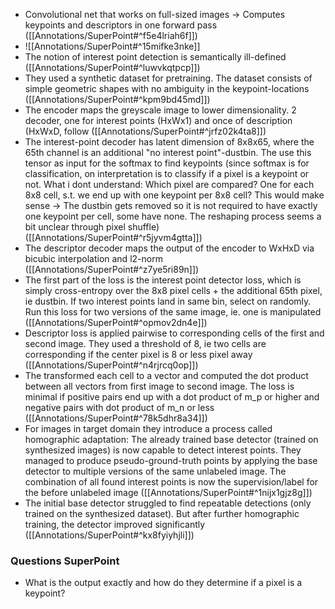 - Convolutional net that works on full-sized images -> Computes keypoints and descriptors in one forward pass ([[Annotations/SuperPoint#^f5e4lriah6f]])
- ![[Annotations/SuperPoint#^15mifke3nke]]
- The notion of interest point detection is semantically ill-defined ([[Annotations/SuperPoint#^luwvkqtpcp]])
- They used a synthetic dataset for pretraining. The dataset consists of simple geometric shapes with no ambiguity in the keypoint-locations ([[Annotations/SuperPoint#^kpm9bd45md]])
- The encoder maps the greyscale image to lower dimensionality. 2 decoder, one for interest points (HxWx1) and once of description (HxWxD, follow ([[Annotations/SuperPoint#^jrfz02k4ta8]]) 
- The interest-point decoder has latent dimension of 8x8x65, where the 65th channel is an additional "no interest point"-dustbin. The use this tensor as input for the softmax to find keypoints (since softmax is for classification, on interpretation is to classify if a pixel is a keypoint or not. What i dont understand: Which pixel are compared? One for each 8x8 cell, s.t. we end up with one keypoint per 8x8 cell? This would make sense -> The dustbin gets removed so it is not required to have exactly one keypoint per cell, some have none. The reshaping process seems a bit unclear through pixel shuffle) ([[Annotations/SuperPoint#^r5jyvm4gtta]])
- The descriptor decoder maps the output of the encoder to WxHxD via bicubic interpolation and l2-norm ([[Annotations/SuperPoint#^z7ye5ri89n]])
- The first part of the loss is the interest point detector loss, which is simply cross-entropy over the 8x8 pixel cells + the additional 65th pixel, ie dustbin. If two interest points land in same bin, select on randomly. Run this loss for two versions of the same image, ie. one is manipulated ([[Annotations/SuperPoint#^opmov2dn4e]])
- Descriptor loss is applied pairwise to corresponding cells of the first and second image. They used a threshold of 8, ie two cells are corresponding if the center pixel is 8 or less pixel away ([[Annotations/SuperPoint#^n4rjrcq0op]])
- The transformed each cell to a vector and computed the dot product between all vectors from first image to second image. The loss is minimal if positive pairs end up with a dot product of m_p or higher and negative pairs with dot product of m_n or less ([[Annotations/SuperPoint#^78k5dhr8a34]])
- For images in target domain they introduce a process called homographic adaptation: The already trained base detector (trained on synthesized images) is now capable to detect interest points. They managed to produce pseudo-ground-truth points by applying the base detector to multiple versions of the same unlabeled image. The combination of all found interest points is now the supervision/label for the before unlabeled image ([[Annotations/SuperPoint#^1nijx1gjz8g]])
- The initial base detector struggled to find repeatable detections (only trained on the synthesized dataset). But after further homographic training, the detector improved significantly ([[Annotations/SuperPoint#^kx8fyiyhjli]])



### Questions SuperPoint
- What is the output exactly and how do they determine if a pixel is a keypoint?